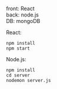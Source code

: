 front: React   
back: node.js    
DB: mongoDB   


React:   
```
npm install   
npm start
```

Node.js:   
```
npm install   
cd server   
nodemon server.js   
```